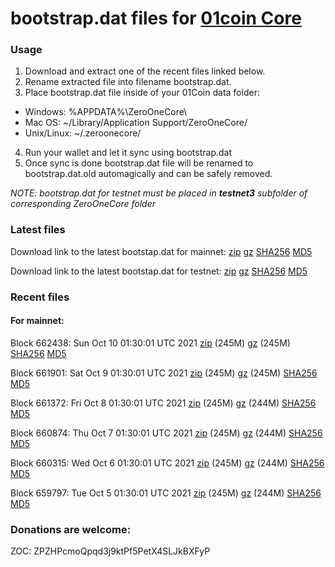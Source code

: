 # bootstrap.dat files for [01coin Core](https://01coin.io)

### Usage

1. Download and extract one of the recent files linked below.
2. Rename extracted file into filename bootstrap.dat.
3. Place bootstrap.dat file inside of your 01Coin data folder:
 - Windows: %APPDATA%\ZeroOneCore\
 - Mac OS: ~/Library/Application Support/ZeroOneCore/
 - Unix/Linux: ~/.zeroonecore/
4. Run your wallet and let it sync using bootstrap.dat
5. Once sync is done bootstrap.dat file will be renamed to bootstrap.dat.old automagically and can be safely removed.

_NOTE: bootstrap.dat for testnet must be placed in **testnet3** subfolder of corresponding ZeroOneCore folder_

### Latest files
Download link to the latest bootstap.dat for mainnet: [zip](https://files.01coin.io/mainnet/bootstrap.dat.zip) [gz](https://files.01coin.io/mainnet/bootstrap.dat.tar.gz) [SHA256](https://files.01coin.io/mainnet/sha256.txt) [MD5](https://files.01coin.io/mainnet/md5.txt)

Download link to the latest bootstap.dat for testnet: [zip](https://files.01coin.io/testnet/bootstrap.dat.zip) [gz](https://files.01coin.io/testnet/bootstrap.dat.tar.gz) [SHA256](https://files.01coin.io/testnet/sha256.txt) [MD5](https://files.01coin.io/testnet/md5.txt)

### Recent files

#### For mainnet:

Block 662438: Sun Oct 10 01:30:01 UTC 2021 [zip](https://files.01coin.io/mainnet/2021-10-10/bootstrap.dat.zip) (245M) [gz](https://files.01coin.io/mainnet/2021-10-10/bootstrap.dat.tar.gz) (245M) [SHA256](https://files.01coin.io/mainnet/2021-10-10/sha256.txt) [MD5](https://files.01coin.io/mainnet/2021-10-10/md5.txt)

Block 661901: Sat Oct  9 01:30:01 UTC 2021 [zip](https://files.01coin.io/mainnet/2021-10-09/bootstrap.dat.zip) (245M) [gz](https://files.01coin.io/mainnet/2021-10-09/bootstrap.dat.tar.gz) (245M) [SHA256](https://files.01coin.io/mainnet/2021-10-09/sha256.txt) [MD5](https://files.01coin.io/mainnet/2021-10-09/md5.txt)

Block 661372: Fri Oct  8 01:30:01 UTC 2021 [zip](https://files.01coin.io/mainnet/2021-10-08/bootstrap.dat.zip) (245M) [gz](https://files.01coin.io/mainnet/2021-10-08/bootstrap.dat.tar.gz) (244M) [SHA256](https://files.01coin.io/mainnet/2021-10-08/sha256.txt) [MD5](https://files.01coin.io/mainnet/2021-10-08/md5.txt)

Block 660874: Thu Oct  7 01:30:01 UTC 2021 [zip](https://files.01coin.io/mainnet/2021-10-07/bootstrap.dat.zip) (245M) [gz](https://files.01coin.io/mainnet/2021-10-07/bootstrap.dat.tar.gz) (244M) [SHA256](https://files.01coin.io/mainnet/2021-10-07/sha256.txt) [MD5](https://files.01coin.io/mainnet/2021-10-07/md5.txt)

Block 660315: Wed Oct  6 01:30:01 UTC 2021 [zip](https://files.01coin.io/mainnet/2021-10-06/bootstrap.dat.zip) (245M) [gz](https://files.01coin.io/mainnet/2021-10-06/bootstrap.dat.tar.gz) (244M) [SHA256](https://files.01coin.io/mainnet/2021-10-06/sha256.txt) [MD5](https://files.01coin.io/mainnet/2021-10-06/md5.txt)

Block 659797: Tue Oct  5 01:30:01 UTC 2021 [zip](https://files.01coin.io/mainnet/2021-10-05/bootstrap.dat.zip) (245M) [gz](https://files.01coin.io/mainnet/2021-10-05/bootstrap.dat.tar.gz) (244M) [SHA256](https://files.01coin.io/mainnet/2021-10-05/sha256.txt) [MD5](https://files.01coin.io/mainnet/2021-10-05/md5.txt)


### Donations are welcome:

ZOC: ZPZHPcmoQpqd3j9ktPf5PetX4SLJkBXFyP
